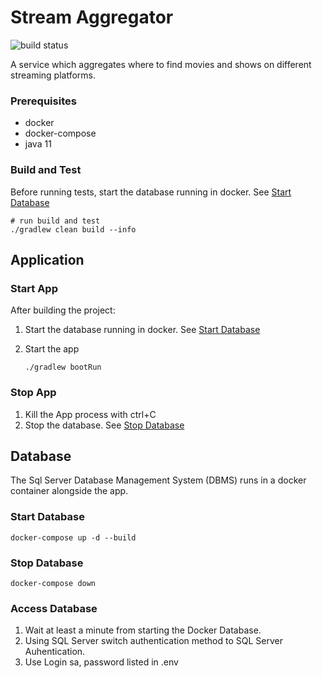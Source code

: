# Stream Aggregator

![build status](https://github.com/pelletier2017/stream-aggregator/workflows/Build/badge.svg)

A service which aggregates where to find movies and shows on different streaming platforms.

### Prerequisites
- docker
- docker-compose
- java 11

### Build and Test
Before running tests, start the database running in docker. See [Start Database](#start-database)
```
# run build and test
./gradlew clean build --info
```

## Application
### Start App
After building the project:

1. Start the database running in docker. See [Start Database](#start-database)

1. Start the app
    ```
    ./gradlew bootRun
    ```
### Stop App
1. Kill the App process with ctrl+C
1. Stop the database. See [Stop Database](#stop-database)

## Database
The Sql Server Database Management System (DBMS) runs in a docker container alongside the app.
### Start Database
```
docker-compose up -d --build
```

### Stop Database
```
docker-compose down
```

### Access Database
1. Wait at least a minute from starting the Docker Database.
2. Using SQL Server switch authentication method to SQL Server Auhentication. 
3. Use Login sa, password listed in .env

